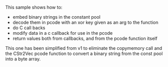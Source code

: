 This sample shows how to:
* embed binary strings in the constant pool
* decode them in pcode with an xor key given as an arg to the function
* do C call backs
* modify data in a c callback for use in the pcode
* return values both from callbacks, and from the pcode function itself

This one has been simplified from v1 to eliminate the copymemory call 
and the CStr2Vec pcode function to convert a binary string from the const pool
into a byte array.

